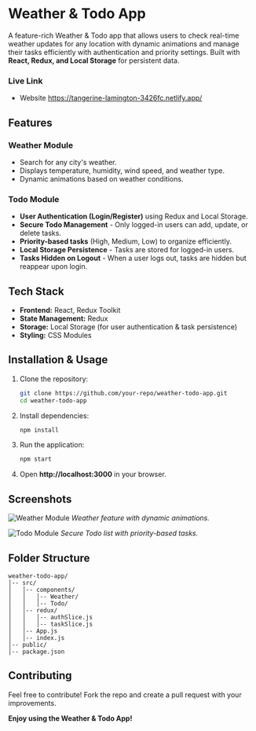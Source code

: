 # Weather & Todo App

A feature-rich Weather & Todo app that allows users to check real-time weather updates for any location with dynamic animations and manage their tasks efficiently with authentication and priority settings. Built with **React, Redux, and Local Storage** for persistent data.

### Live Link
- Website https://tangerine-lamington-3426fc.netlify.app/

## Features

### Weather Module
- Search for any city's weather.
- Displays temperature, humidity, wind speed, and weather type.
- Dynamic animations based on weather conditions.

### Todo Module
- **User Authentication (Login/Register)** using Redux and Local Storage.
- **Secure Todo Management** - Only logged-in users can add, update, or delete tasks.
- **Priority-based tasks** (High, Medium, Low) to organize efficiently.
- **Local Storage Persistence** - Tasks are stored for logged-in users.
- **Tasks Hidden on Logout** - When a user logs out, tasks are hidden but reappear upon login.

## Tech Stack 
- **Frontend:** React, Redux Toolkit
- **State Management:** Redux
- **Storage:** Local Storage (for user authentication & task persistence)
- **Styling:** CSS Modules

## Installation & Usage 

1. Clone the repository:
   ```sh
   git clone https://github.com/your-repo/weather-todo-app.git
   cd weather-todo-app
   ```

2. Install dependencies:
   ```sh
   npm install
   ```

3. Run the application:
   ```sh
   npm start
   ```

4. Open **http://localhost:3000** in your browser.

## Screenshots 

![Weather Module]([./screenshots/weather.png](https://github.com/souvik-coder24/weather-todo/blob/ca632b2b91dd6619e0bf9f4c7724b201f2887c0a/todo-weather/Screenshot%20(19).png))
*Weather feature with dynamic animations.*

![Todo Module](./screenshots/todo.png)
*Secure Todo list with priority-based tasks.*

## Folder Structure 
```
weather-todo-app/
│-- src/
│   │-- components/
│   │   │-- Weather/
│   │   │-- Todo/
│   │-- redux/
│   │   │-- authSlice.js
│   │   │-- taskSlice.js
│   │-- App.js
│   │-- index.js
│-- public/
│-- package.json
```

## Contributing 
Feel free to contribute! Fork the repo and create a pull request with your improvements.

**Enjoy using the Weather & Todo App!**
